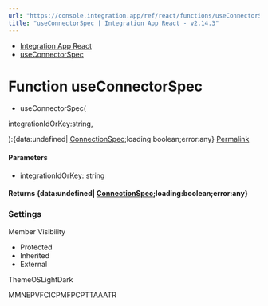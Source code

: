 ```yaml
---
url: "https://console.integration.app/ref/react/functions/useConnectorSpec.html"
title: "useConnectorSpec | Integration App React - v2.14.3"
---
```


- [Integration App React](https://console.integration.app/ref/react/index.html)
- [useConnectorSpec](https://console.integration.app/ref/react/functions/useConnectorSpec.html)

# Function useConnectorSpec

- useConnectorSpec(

integrationIdOrKey:string,

):{data:undefined\| [ConnectionSpec](https://console.integration.app/ref/react/classes/ConnectionSpec.html);loading:boolean;error:any} [Permalink](https://console.integration.app/ref/react/functions/useConnectorSpec.html#useconnectorspec)





#### Parameters



- integrationIdOrKey: string

#### Returns {data:undefined\| [ConnectionSpec](https://console.integration.app/ref/react/classes/ConnectionSpec.html);loading:boolean;error:any}

### Settings

Member Visibility

- Protected
- Inherited
- External

ThemeOSLightDark

MMNEPVFCICPMFPCPTTAAATR